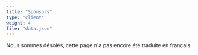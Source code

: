 ```yaml
---
title: "Sponsors"
type: "client"
weight: 4
file: "data.json"
---
```


Nous sommes désolés, cette page n'a pas encore été traduite en français.

